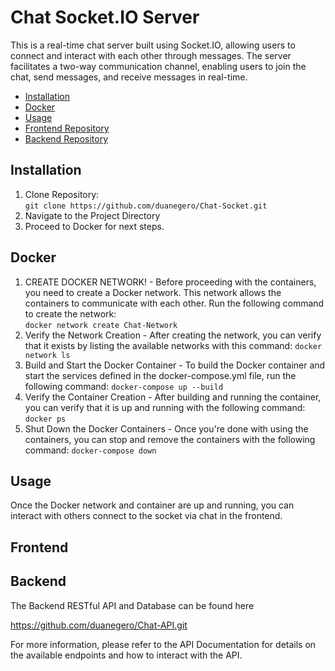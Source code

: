 # Chat Socket.IO Server

This is a real-time chat server built using Socket.IO, allowing users to connect and interact with each other through messages. The server facilitates a two-way communication channel, enabling users to join the chat, send messages, and receive messages in real-time.

- [Installation](#installation)
- [Docker](#docker)
- [Usage](#usage)
- [Frontend Repository](#frontend)
- [Backend Repository](#backend)

## Installation

1. Clone Repository:<br>
   `git clone https://github.com/duanegero/Chat-Socket.git`
2. Navigate to the Project Directory
3. Proceed to Docker for next steps.

## Docker

1. CREATE DOCKER NETWORK! - Before proceeding with the containers, you need to create a Docker network. This network allows the containers to communicate with each other. Run the following command to create the network:  
   `docker network create Chat-Network`
2. Verify the Network Creation - After creating the network, you can verify that it exists by listing the available networks with this command:
   `docker network ls`
3. Build and Start the Docker Container - To build the Docker container and start the services defined in the docker-compose.yml file, run the following command:
   `docker-compose up --build`
4. Verify the Container Creation - After building and running the container, you can verify that it is up and running with the following command:
   `docker ps`
5. Shut Down the Docker Containers - Once you're done with using the containers, you can stop and remove the containers with the following command:
   `docker-compose down`

## Usage

Once the Docker network and container are up and running, you can interact with others connect to the socket via chat in the frontend.

## Frontend

## Backend

The Backend RESTful API and Database can be found here

https://github.com/duanegero/Chat-API.git

For more information, please refer to the API Documentation for details on the available endpoints and how to interact with the API.

